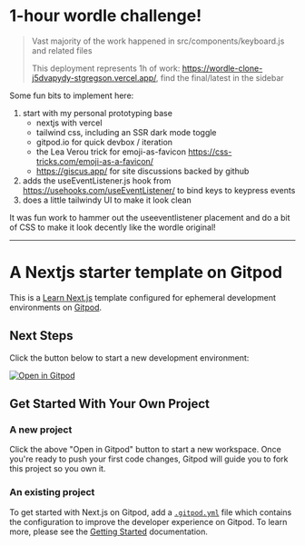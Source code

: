 # 1-hour wordle challenge!

> Vast majority of the work happened in src/components/keyboard.js and related files
>
> This deployment represents 1h of work: https://wordle-clone-j5dvapydy-stgregson.vercel.app/, find the final/latest in the sidebar

Some fun bits to implement here:

1. start with my personal prototyping base
    * nextjs with vercel
    * tailwind css, including an SSR dark mode toggle
    * gitpod.io for quick devbox / iteration
    * the Lea Verou trick for emoji-as-favicon https://css-tricks.com/emoji-as-a-favicon/
    * https://giscus.app/ for site discussions backed by github
2. adds the useEventListener.js hook from https://usehooks.com/useEventListener/ to bind keys to keypress events
3. does a little tailwindy UI to make it look clean

It was fun work to hammer out the useeventlistener placement and do a bit of CSS to make it look decently like the wordle original!

***

# A Nextjs starter template on Gitpod

This is a [Learn Next.js](https://nextjs.org/learn) template configured for ephemeral development environments on [Gitpod](https://www.gitpod.io/).

## Next Steps

Click the button below to start a new development environment:

[![Open in Gitpod](https://gitpod.io/button/open-in-gitpod.svg)](https://gitpod.io/#https://github.com/gitpod-io/template-nextjs)

## Get Started With Your Own Project

### A new project

Click the above "Open in Gitpod" button to start a new workspace. Once you're ready to push your first code changes, Gitpod will guide you to fork this project so you own it.

### An existing project

To get started with Next.js on Gitpod, add a [`.gitpod.yml`](./.gitpod.yml) file which contains the configuration to improve the developer experience on Gitpod. To learn more, please see the [Getting Started](https://www.gitpod.io/docs/getting-started) documentation.
